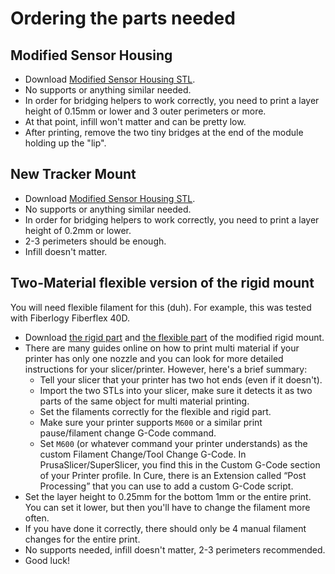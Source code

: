 # Ordering the parts needed

## Modified Sensor Housing

* Download  [Modified Sensor Housing STL](../stl/SensorHousing_v5.9_FaeMod_v1.0.stl).
* No supports or anything similar needed. 
* In order for bridging helpers to work correctly, you need to print a layer height of 0.15mm or lower and 3 outer
  perimeters or more. 
* At that point, infill won't matter and can be pretty low.
* After printing, remove the two tiny bridges at the end of the module holding up the "lip".

## New Tracker Mount

* Download [Modified Sensor Housing STL](../stl/TrackerMount_FaeMod_v1.0.stl).
* No supports or anything similar needed.
* In order for bridging helpers to work correctly, you need to print a layer height of 0.2mm or lower.
* 2-3 perimeters should be enough.
* Infill doesn't matter.

## Two-Material flexible version of the rigid mount

You will need flexible filament for this (duh). For example, this was tested with Fiberlogy Fiberflex 40D. 

* Download [the rigid part](../stl/RigidMount_Splay_v3_FaeMod_Rigid_v1.0.stl) and 
  [the flexible part](../stl/RigidMount_Splay_v3_FaeMod_Flex_v1.0.stl) of the modified rigid mount.
* There are many guides online on how to print multi material if your printer has only one nozzle and you can look 
  for more detailed instructions for your slicer/printer. However, here's a brief summary:
  * Tell your slicer that your printer has two hot ends (even if it doesn't). 
  * Import the two STLs into your slicer, make sure it detects it as two parts of the same object for multi material
    printing.
  * Set the filaments correctly for the flexible and rigid part.
  * Make sure your printer supports `M600` or a similar print pause/filament change G-Code command.
  * Set `M600` (or whatever command your printer understands) as the custom Filament Change/Tool Change G-Code.
    In PrusaSlicer/SuperSlicer, you find this in the Custom G-Code section of your Printer profile. In Cure, there
    is an Extension called “Post Processing” that you can use to add a custom G-Code script.
* Set the layer height to 0.25mm for the bottom 1mm or the entire print. You can set it lower, but then you'll have
  to change the filament more often.
* If you have done it correctly, there should only be 4 manual filament changes for the entire print.
* No supports needed, infill doesn't matter, 2-3 perimeters recommended.
* Good luck!
